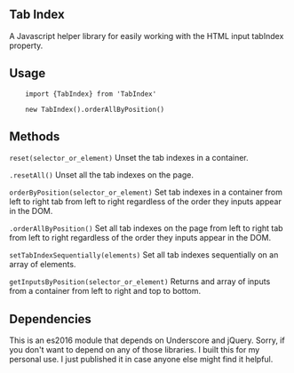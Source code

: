 Tab Index
---------

A Javascript helper library for easily working with the HTML input tabIndex property.

Usage
-----

```
    import {TabIndex} from 'TabIndex'
    
    new TabIndex().orderAllByPosition()
```

Methods
-------

`reset(selector_or_element)` Unset the tab indexes in a container.

`.resetAll()` Unset all the tab indexes on the page.

`orderByPosition(selector_or_element)` Set tab indexes in a container from left to right tab from left to right regardless of the order they inputs appear in the DOM.

`.orderAllByPosition()` Set all tab indexes on the page from left to right tab from left to right regardless of the order they inputs appear in the DOM.

`setTabIndexSequentially(elements)` Set all tab indexes sequentially on an array of elements.

`getInputsByPosition(selector_or_element)` Returns and array of inputs from a container from left to right and top to bottom.

Dependencies
------------

This is an es2016 module that depends on Underscore and jQuery. Sorry, if you don't want to depend on any of those libraries. I built this for my personal use. I just published it in case anyone else might find it helpful. 